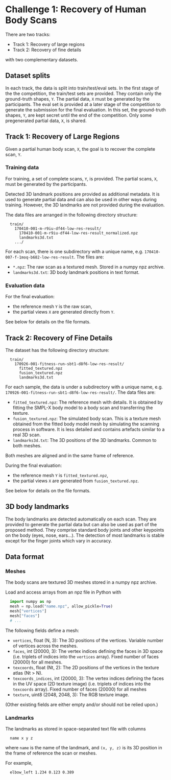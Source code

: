 # Challenge 1: Recovery of Human Body Scans

There are two tracks:

  - Track 1: Recovery of large regions
  - Track 2: Recovery of fine details

with two complementary datasets.

## Dataset splits

In each track, the data is split into train/test/eval sets.
In the first stage of the the competition, the train/test sets are provided.
They contain only the ground-truth shapes, `Y`.
The partial data, `X` must be generated by the participants.
The eval set is provided at a later stage of the competition to generate the
submission for the final evaluation.
In this set, the ground-truth shapes, `Y`, are kept secret until the end of the
competition.
Only some pregenerated partial data, `X`, is shared.

## Track 1: Recovery of Large Regions

Given a partial human body scan, `X`, the goal is to recover the complete scan,
`Y`.

### Training data

For training, a set of complete scans, `Y`, is provided.
The partial scans, `X`, must be generated by the participants.

Detected 3D landmark positions are provided as additional metadata.
It is used to generate partial data and can also be used in other ways during
training.
However, the 3D landmarks are not provided during the evaluation.

The data files are arranged in the following directory structure:

```
  train/
    170410-001-m-r9iu-df44-low-res-result/
      170410-001-m-r9iu-df44-low-res-result_normalized.npz
      landmarks3d.txt
    .../
```

For each scan, there is one subdirectory with a unique name, e.g.
`170410-007-f-1moq-b682-low-res-result`.
The files are:

* `*.npz`: The raw scan as a textured mesh. Stored in a numpy npz archive.
* `landmarks3d.txt`: 3D body landmark positions in text format.

### Evaluation data

For the final evaluation:

* the reference mesh `Y` is the raw scan,
* the partial views `X` are generated directly from `Y`.

See below for details on the file formats.

## Track 2: Recovery of Fine Details

The dataset has the following directory structure:

```
  train/
    170926-001-fitness-run-sbt1-d8f6-low-res-result/
      fitted_textured.npz
      fusion_textured.npz
      landmarks3d.txt
```

For each sample, the data is under a subdirectory with a unique name,
e.g. `170926-001-fitness-run-sbt1-d8f6-low-res-result/`.
The data files are:

* `fitted_textured.npz`:
  The reference mesh with details. It is obtained by fitting the SMPL-X body
  model to a body scan and transferring the texture.
* `fusion_textured.npz`:
  The simulated body scan. This is a texture mesh obtained from the fitted body
  model mesh by simulating the scanning process in software. It is less
  detailed and contains artefacts similar to a real 3D scan.
* `landmarks3d.txt`:
  The 3D positions of the 3D landmarks. Common to both meshes.

Both meshes are aligned and in the same frame of reference.

During the final evaluation:

* the reference mesh `Y` is `fitted_textured.npz`,
* the partial views `X` are generated from `fusion_textured.npz`.

See below for details on the file formats.

## 3D body landmarks

The body landmarks are detected automatically on each scan. They are provided
to generate the partial data but can also be used as part of the proposed
method.
They comprise standard body joints and other keypoints on the body (eyes, nose,
ears...). The detection of most landmarks is stable except for the finger
joints which vary in accuracy.

## Data format

### Meshes

The body scans are textured 3D meshes stored in a numpy npz archive.

Load and access arrays from an npz file in Python with

```python
  import numpy as np
  mesh = np.load("name.npz", allow_pickle=True)
  mesh["vertices"]
  mesh["faces"]
  # ...
```

The following fields define a mesh:

* `vertices`, float (N, 3):
    The 3D positions of the vertices. Variable number of vertices across the
    meshes.
* `faces`, int (20000, 3):
    The vertex indices defining the faces in 3D space (i.e. triplets of indices
    into the `vertices` array). Fixed number of faces (20000) for all meshes.
* `texcoords`, float (Nt, 2):
    The 2D positions of the vertices in the texture atlas (Nt > N).
* `texcoords_indices`, int (20000, 3):
    The vertex indices defining the faces in the UV space (2D texture image)
    (i.e. triplets of indices into the `texcoords` array). Fixed number of
    faces (20000) for all meshes
* `texture`, uint8 (2048, 2048, 3):
    The RGB texture image.

(Other existing fields are either empty and/or should not be relied upon.)

### Landmarks

The landmarks as stored in space-separated text file with columns

```
  name x y z
```

where `name` is the name of the landmark, and `(x, y, z)` is its 3D position in
the frame of reference the scan or meshes.

For example,

```
  elbow_left 1.234 0.123 0.389
```
